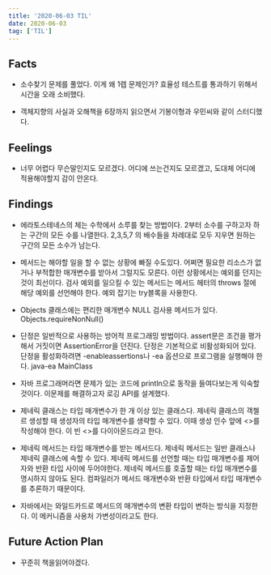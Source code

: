 ```yaml
---
title: '2020-06-03 TIL'
date: 2020-06-03
tag: ['TIL']
---
```


## Facts

- 소수찾기 문제를 풀었다. 이게 왜 1렙 문제인가? 효율성 테스트를 통과하기 위해서 시간을 오래 소비했다.

- 객체지향의 사실과 오해책을 6장까지 읽으면서 기봉이형과 우민씨와 같이 스터디했다.

## Feelings

- 너무 어렵다 무슨말인지도 모르겠다. 어디에 쓰는건지도 모르겠고, 도대체 어디에 적용해야할지 감이 안온다.

## Findings

- 에라토스테네스의 체는 수학에서 소루를 찾는 방법이다. 2부터 소수를 구하고자 하는 구간의 모든 수를 나열한다. 2,3,5,7 의 배수들을 차례대로 모두 지우면 원하는 구간의 모든 소수가 남는다.

- 메서드는 해야할 일을 할 수 없는 상황에 빠질 수도있다. 어쩌면 필요한 리소스가 없거나 부적합한 매개변수를 받아서 그럴지도 모른다. 이런 상황에서는 예외를 던지는 것이 최선이다.
  검사 예외를 일으킬 수 있는 메서드는 메서드 헤터의 throws 절에 해당 예외를 선언해야 한다.
  예외 잡기는 try블록을 사용한다.

- Objects 클래스에는 편리한 매개변수 NULL 검사용 메서드가 있다. Objects.requireNonNull()

- 단정은 일반적으로 사용하는 방어적 프로그래밍 방법이다. assert문은 조건을 평가해서 거짓이면 AssertionError을 던진다.
  단정은 기본적으로 비활성화되어 있다. 단정을 활성화하려면 -enableassertions나 -ea 옵션으로 프로그램을 실행해야 한다.
  java-ea MainClass

- 자바 프로그래머라면 문제가 있는 코드에 println으로 동작을 들여다보는게 익숙할것이다. 이문제를 해결하고자 로깅 API를 설계했다.

- 제네릭 클래스는 타입 매개변수가 한 개 이상 있는 클래스다.
  제네릭 클래스의 객첼르 생성할 때 생성자의 타입 매개변수를 생략할 수 있다. 이때 생성 인수 앞에 <>를 작성해야 한다. 이 빈 <>를 다이아몬드라고 한다.

- 제네릭 메서드는 타입 매개변수를 받는 메서드다. 제네릭 메서드는 일반 클래스나 제네릭 클래스에 속할 수 있다.
  제네릭 메서드를 선언할 때는 타입 매개변수를 제어자와 반환 타입 사이에 두어야한다.
  제네릭 메서드를 호출할 때는 타입 매개변수를 명시하지 않아도 된다. 컴파일러가 메서드 매개변수와 반환 타입에서 타입 매개변수를 추론하기 때문이다.

- 자바에서는 와일드카드로 메서드의 매개변수의 변환 타입이 변하는 방식을 지정한다. 이 메커니즘을 사용처 가변성이라고도 한다.

## Future Action Plan

- 꾸준히 책을읽어야겠다.
